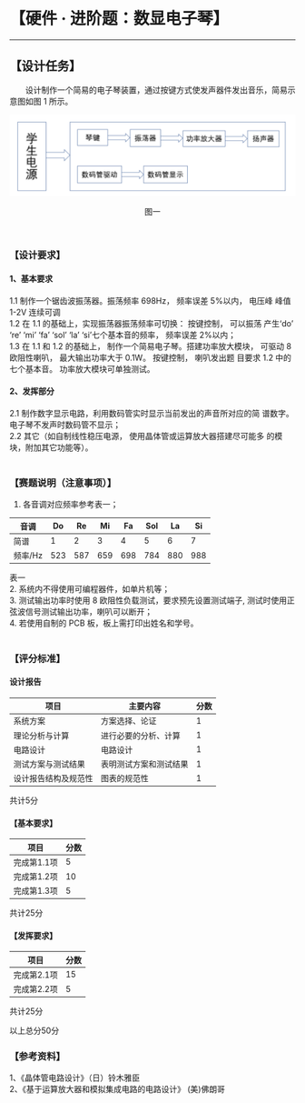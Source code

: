 # 【硬件 · 进阶题：数显电子琴】

---
## 【设计任务】
&emsp;&emsp;设计制作一个简易的电子琴装置，通过按键方式使发声器件发出音乐，简易示意图如图 1 所示。
<p align="center">
 <img src="https://github.com/CXCYGZF-UESTC/SME_2018/raw/master/%E7%A1%AC%E4%BB%B6%20%C2%B7%20%E8%BF%9B%E9%98%B6%E9%A2%98/picture/%E7%94%B5%E5%AD%90%E7%90%B4%E7%AE%80%E6%98%93%E7%A4%BA%E6%84%8F%E5%9B%BE.png">
</p>  
<p align="center">
 图一
</p>  
<br />
  
### 【设计要求】
#### 1、基本要求
1.1 制作一个锯齿波振荡器。振荡频率 698Hz， 频率误差 5%以内， 电压峰
峰值 1-2V 连续可调  
1.2 在 1.1 的基础上，实现振荡器振荡频率可切换： 按键控制， 可以振荡
产生‘do’ ‘re’ ‘mi’ ‘fa’ ‘sol’ ‘la’ ‘si’七个基本音的频率， 频率误差 2%以内；  
1.3 在 1.1 和 1.2 的基础上， 制作一个简易电子琴。搭建功率放大模块，
可驱动 8 欧阻性喇叭， 最大输出功率大于 0.1W。 按键控制， 喇叭发出题
目要求 1.2 中的七个基本音。 功率放大模块可单独测试。
#### 2、发挥部分
2.1 制作数字显示电路，利用数码管实时显示当前发出的声音所对应的简
谱数字。电子琴不发声时数码管不显示；  
2.2 其它（如自制线性稳压电源， 使用晶体管或运算放大器搭建尽可能多
的模块，附加其它功能等）。  
<br />
  
### 【赛题说明（注意事项）】
1. 各音调对应频率参考表一；

音调 | Do | Re | Mi | Fa | Sol | La | Si
---|---|---|---|---|---|---|---
简谱| 1 | 2 | 3 | 4 | 5 | 6 | 7
频率/Hz| 523 | 587 | 659 | 698 | 784 | 880 | 988
表一  
2. 系统内不得使用可编程器件，如单片机等；  
3. 测试输出功率时使用 8 欧阻性负载测试，要求预先设置测试端子,
测试时使用正弦波信号测试输出功率，喇叭可以断开；  
4. 若使用自制的 PCB 板，板上需打印出姓名和学号。  
<br />
  
### 【评分标准】  
#### 设计报告
项目 | 主要内容 |分数
---|---|---
系统方案 | 方案选择、论证 |  1
理论分析与计算 | 进行必要的分析、计算 | 1
电路设计 | 电路设计 | 1
测试方案与测试结果 | 表明测试方案和测试结果 | 1
设计报告结构及规范性 | 图表的规范性 | 1
共计5分

#### 【基本要求】

项目 | 分数
---|---
完成第1.1项 | 5
完成第1.2项 | 10
完成第1.3项 | 5
共计25分

#### 【发挥要求】  

项目 | 分数
---|---
完成第2.1项 | 15
完成第2.2项 | 5
共计25分

以上总分50分
<br />
  
### 【参考资料】
1、《晶体管电路设计》（日）铃木雅臣  
2、《基于运算放大器和模拟集成电路的电路设计》 (美)佛朗哥
